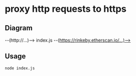 proxy http requests to https
============================

Diagram
-------

--(http://...)--> index.js --(https://rinkeby.etherscan.io/...)-->

Usage
-----

```sh
node index.js
```
